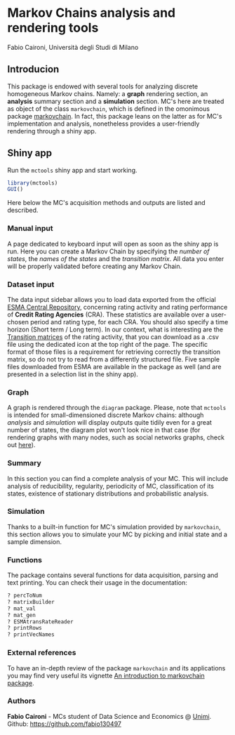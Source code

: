 # Markov Chains analysis and rendering tools

Fabio Caironi, Università degli Studi di Milano

## Introducion
This package is endowed with several tools for analyzing discrete homogeneous Markov chains. Namely: a **graph** rendering section, an **analysis** summary section and a **simulation** section. MC's here are treated as object of the class `markovchain`, which is defined in the omonimous package [markovchain](https://cran.r-project.org/web/packages/markovchain/index.html). In fact, this package leans on the latter as for MC's implementation and analysis, nonetheless provides a user-friendly rendering through a shiny app.

## Shiny app
Run the `mctools` shiny app and start working.
```R
library(mctools)
GUI()
```

Here below the MC's acquisition methods and outputs are listed and described.

### Manual input
A page dedicated to keyboard input will open as soon as the shiny app is run. Here you can create a Markov Chain by specifying the *number of states*, the *names of the states* and the *transition matrix*. All data you enter will be properly validated before creating any Markov Chain.

### Dataset input
The data input sidebar allows you to load data exported from the official [ESMA Central Repository](https://cerep.esma.europa.eu/cerep-web/homePage.xhtml), concerning rating activity and rating performance of **Credit Rating Agencies** (CRA). These statistics are available over a user-chosen period and rating type, for each CRA. You should also specify a time horizon (Short term / Long term). In our context, what is interesting are the [Transition matrices](https://cerep.esma.europa.eu/cerep-web/statistics/transitionMatrice.xhtml) of the rating activity, that you can download as a .csv file using the dedicated icon at the top right of the page.
The specific format of those files is a requirement for retrieving correctly the transition matrix, so do not try to read from a differently structured file. 
Five sample files downloaded from ESMA are available in the package as well (and are presented in a selection list in the shiny app).

### Graph
A graph is rendered through the `diagram` package. Please, note that `mctools` is intended for small-dimensioned discrete Markov chains: although *analysis* and *simulation* will display outputs quite tidily even for a great number of states, the diagram plot won't look nice in that case (for rendering graphs with many nodes, such as social networks graphs, check out [here](https://plot.ly/r/network-graphs/)).

### Summary
In this section you can find a complete analysis of your MC. This will include analysis of reducibility, regularity, periodicity of MC, classification of its states, existence of stationary distributions and probabilistic analysis.

### Simulation
Thanks to a built-in function for MC's simulation provided by `markovchain`, this section allows you to simulate your MC by picking and initial state and a sample dimension.

### Functions
The package contains several functions for data acquisition, parsing and text printing. You can check their usage in the documentation:
```R
? percToNum
? matrixBuilder
? mat_val
? mat_gen
? ESMAtransRateReader
? printRows
? printVecNames
```


### External references
To have an in-depth review of the package `markovchain` and its applications you may find very useful its vignette [An introduction to markovchain package](https://cran.r-project.org/web/packages/markovchain/vignettes/an_introduction_to_markovchain_package.pdf).


### Authors
**Fabio Caironi** - MCs student of Data Science and Economics @ [Unimi](https://www.unimi.it/en). Github: https://github.com/fabio130497

